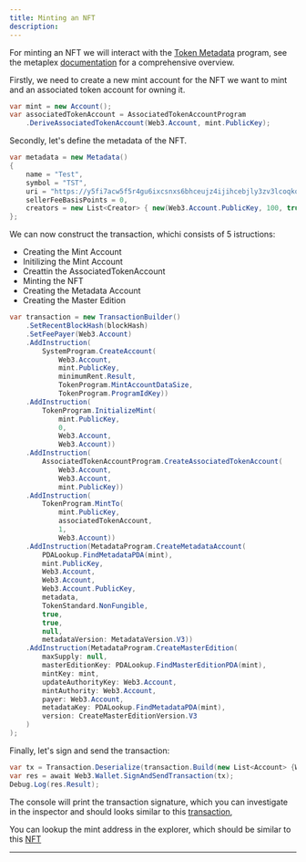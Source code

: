 ```yaml
---
title: Minting an NFT
description: 
---
```


For minting an NFT we will interact with the [Token Metadata](https://docs.metaplex.com/programs/token-metadata/) program, see the metaplex [documentation](https://docs.metaplex.com/) for a comprehensive overview.

Firstly, we need to create a new mint account for the NFT we want to mint and an associated token account for owning it.

```csharp
var mint = new Account();
var associatedTokenAccount = AssociatedTokenAccountProgram
    .DeriveAssociatedTokenAccount(Web3.Account, mint.PublicKey);
```

Secondly, let's define the metadata of the NFT.

```csharp
var metadata = new Metadata()
{ 
    name = "Test",
    symbol = "TST",
    uri = "https://y5fi7acw5f5r4gu6ixcsnxs6bhceujz4ijihcebjly3zv3lcoqkq.arweave.net/x0qPgFbpex4ankXFJt5eCcRKJzxCUHEQKV43mu1idBU",
    sellerFeeBasisPoints = 0,
    creators = new List<Creator> { new(Web3.Account.PublicKey, 100, true)}
};
```

We can now construct the transaction, whichi consists of 5 istructions: 
- Creating the Mint Account
- Initilizing the Mint Account
- Creattin the AssociatedTokenAccount
- Minting the NFT
- Creating the Metadata Account
- Creating the Master Edition

```csharp
var transaction = new TransactionBuilder()
    .SetRecentBlockHash(blockHash)
    .SetFeePayer(Web3.Account)
    .AddInstruction(
        SystemProgram.CreateAccount(
            Web3.Account,
            mint.PublicKey,
            minimumRent.Result,
            TokenProgram.MintAccountDataSize,
            TokenProgram.ProgramIdKey))
    .AddInstruction(
        TokenProgram.InitializeMint(
            mint.PublicKey,
            0,
            Web3.Account,
            Web3.Account))
    .AddInstruction(
        AssociatedTokenAccountProgram.CreateAssociatedTokenAccount(
            Web3.Account,
            Web3.Account,
            mint.PublicKey))
    .AddInstruction(
        TokenProgram.MintTo(
            mint.PublicKey,
            associatedTokenAccount,
            1,
            Web3.Account))
    .AddInstruction(MetadataProgram.CreateMetadataAccount(
        PDALookup.FindMetadataPDA(mint), 
        mint.PublicKey, 
        Web3.Account, 
        Web3.Account, 
        Web3.Account.PublicKey, 
        metadata,
        TokenStandard.NonFungible, 
        true, 
        true, 
        null,
        metadataVersion: MetadataVersion.V3))
    .AddInstruction(MetadataProgram.CreateMasterEdition(
        maxSupply: null,
        masterEditionKey: PDALookup.FindMasterEditionPDA(mint),
        mintKey: mint,
        updateAuthorityKey: Web3.Account,
        mintAuthority: Web3.Account,
        payer: Web3.Account,
        metadataKey: PDALookup.FindMetadataPDA(mint),
        version: CreateMasterEditionVersion.V3
    )
);
```

Finally, let's sign and send the transaction:

```csharp
var tx = Transaction.Deserialize(transaction.Build(new List<Account> {Web3.Account, mint}));
var res = await Web3.Wallet.SignAndSendTransaction(tx);
Debug.Log(res.Result);
```

The console will print the transaction signature, which you can investigate in the inspector and should looks similar to this [transaction](https://explorer.solana.com/tx/TPSviDzpzTFEyfJkYwmQzqaPJTTsGMZTuPuG9q1LiKrhZnwg5WWHH7ARR8eYAdoB8rt8qcjKwqbcZj43b84Ls5C?cluster=devnet),

You can lookup the mint address in the explorer, which should be similar to this [NFT](https://explorer.solana.com/address/4X199VtLKVJUeLMXzwXzSsFgapVQcrYx9vnqxNDkH2Xa?cluster=devnet)

---

